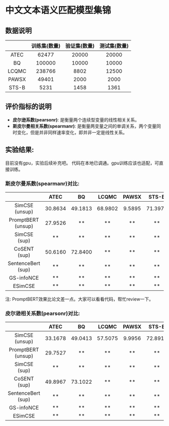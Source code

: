 # 中文文本语义匹配模型集锦
## 数据说明
|  | 训练集(数量) | 验证集(数量) | 测试集(数量) | 
| :-: | :-: | :-: | :-: | 
| ATEC | 62477 | 20000 | 20000 | 
| BQ |  100000 | 10000 | 10000 |   
| LCQMC | 238766 | 8802 | 12500 | 
| PAWSX |  49401 | 2000 | 2000 | 
| STS-B |  5231 | 1458 | 1361 |

## 评价指标的说明
- **皮尔逊系数(pearsonr)**: 是衡量两个连续型变量的线性相关关系。 
- **斯皮尔曼相关系数(spearmanr)**: 是衡量两变量之间的单调关系，两个变量同时变化，但是并非同样速率变化，即并非一定是线性关系。

## 实验结果: 
目前没有gpu，实验后续补充吧。 代码在本地已调通。gpu训练应该也适配，可直接训练。

### 斯皮尔曼系数(spearmanr)对比:
|  | ATEC | BQ | LCQMC | PAWSX | STS-B |  Avg |
| :-: | :-: | :-: | :-: | :-: | :-: | :-: | 
| SimCSE (unsup) | 30.8634 | 49.1813 | 68.9802 | 9.5895 | 71.3976 | 46.0024 |  
| PromptBERT (unsup) |  27.9526 | ** | ** | ** | ** | ** | 
| SimCSE (sup) |  ** | ** | ** | ** | ** | ** |  
| CoSENT (sup) | 50.6160 | 72.8400 | ** | ** | ** | ** |  
| SentenceBert (sup)| ** | ** | ** | ** | ** | ** | 
| GS-infoNCE |  ** | ** | ** | ** | ** | ** |   
| ESimCSE |  ** | ** | ** | ** | ** | ** |  

注: PromptBERT效果比论文差一点。大家可以看看代码，帮忙review一下。


### 皮尔逊相关系数(pearsonr)对比:

|  | ATEC | BQ | LCQMC | PAWSX | STS-B |  Avg |
| :-: | :-: | :-: | :-: | :-: | :-: | :-: | 
| SimCSE (unsup) |  33.1678 | 49.0413 | 57.5075 | 9.9956 | 72.8918 | 44.5207 | 
| PromptBERT (unsup) |  29.7527 | ** | ** | ** | ** | ** | 
| SimCSE (sup) |  ** | ** | ** | ** | ** | ** |   
| CoSENT (sup)| 49.8967 | 73.1022 | ** | ** | ** | ** |  
| SentenceBert (sup) |  ** | ** | ** | ** | ** | ** |  
| GS-infoNCE | ** | ** | ** | ** | ** | ** |   
| ESimCSE | ** | ** | ** | ** | ** | ** |   
 


